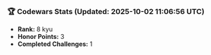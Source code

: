 ### 🏆 Codewars Stats (Updated: 2025-10-02 11:06:56 UTC)

- **Rank:** 8 kyu
- **Honor Points:** 3
- **Completed Challenges:** 1
